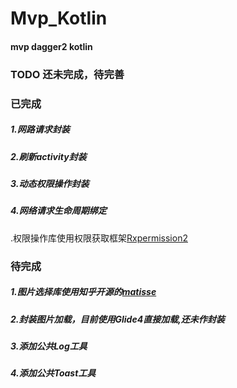 # Mvp_Kotlin
#### mvp  dagger2 kotlin

### TODO 还未完成，待完善

### 已完成

##### 1.网路请求封装

##### 2.刷新activity封装

##### 3.动态权限操作封装

##### 4.网络请求生命周期绑定





.权限操作库使用权限获取框架[Rxpermission2](https://github.com/tbruyelle/RxPermissions)

### 待完成	

##### 1.图片选择库使用知乎开源的[matisse](https://github.com/zhihu/Matisse) 

##### 2.封装图片加载，目前使用Glide4直接加载,还未作封装

##### 3.添加公共Log工具

##### 4.添加公共Toast工具